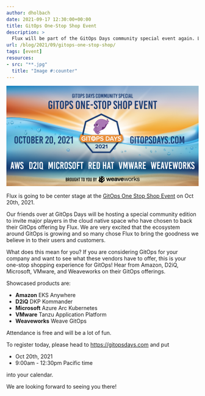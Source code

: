 ```yaml
---
author: dholbach
date: 2021-09-17 12:30:00+00:00
title: GitOps One-Stop Shop Event
description: >
  Flux will be part of the GitOps Days community special event again. Learn from vendors who chose Flux for their GitOps offering: Amazon, D2IQ, Microsoft, Weaveworks.
url: /blog/2021/09/gitops-one-stop-shop/
tags: [event]
resources:
- src: "**.jpg"
  title: "Image #:counter"
---
```


![GitOps One-Stop Shop Event](featured-image.jpg)

Flux is going to be center stage at the [GitOps One Stop Shop Event](https://gitopsdays.com) on Oct 20th, 2021.

Our friends over at GitOps Days will be hosting a special community edition to invite major players in the cloud native space who have chosen to back their GitOps offering by Flux. We are very excited that the ecosystem around GitOps is growing and so many chose Flux to bring the goodness we believe in to their users and customers.

What does this mean for you? If you are considering GitOps for your company and want to see what these vendors have to offer, this is your one-stop shopping experience for GitOps! Hear from Amazon, D2iQ, Microsoft, VMware, and Weaveworks on their GitOps offerings.

Showcased products are:

- **Amazon** EKS Anywhere
- **D2iQ** DKP Kommander
- **Microsoft** Azure Arc Kubernetes
- **VMware** Tanzu Application Platform
- **Weaveworks** Weave GitOps

Attendance is free and will be a lot of fun.

To register today, please head to <https://gitopsdays.com> and put

- Oct 20th, 2021
- 9:00am - 12:30pm Pacific time

into your calendar.

We are looking forward to seeing you there!
